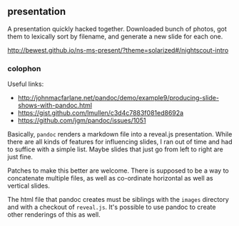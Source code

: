 
## presentation

A presentation quickly hacked together.
Downloaded bunch of photos, got them to lexically sort by filename,
and generate a new slide for each one.

http://bewest.github.io/ns-ms-present/?theme=solarized#/nightscout-intro

### colophon

Useful links:

* http://johnmacfarlane.net/pandoc/demo/example9/producing-slide-shows-with-pandoc.html
* https://gist.github.com/lmullen/c3d4c7883f081ed8692a 
* https://github.com/jgm/pandoc/issues/1051

Basically, `pandoc` renders a markdown file into a reveal.js
presentation.  While there are all kinds of features for influencing
slides, I ran out of time and had to suffice with a simple list.
Maybe slides that just go from left to right are just fine.

Patches to make this better are welcome.  There is supposed to be a way to
concatenate multiple files, as well as co-ordinate horizontal as well as
vertical slides.

The html file that pandoc creates must be siblings with the `images` directory
and with a checkout of `reveal.js`.  It's possible to use pandoc to create
other renderings of this as well.

